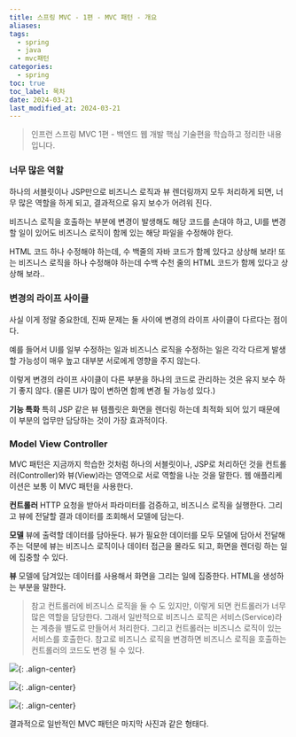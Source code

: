 ```yaml
---
title: 스프링 MVC - 1편 - MVC 패턴 - 개요
aliases: 
tags:
  - spring
  - java
  - mvc패턴
categories:
  - spring
toc: true
toc_label: 목차
date: 2024-03-21
last_modified_at: 2024-03-21
---
```

>  인프런 스프링 MVC 1편 - 백엔드 웹 개발 핵심 기술편을 학습하고 정리한 내용 입니다.

### 너무 많은 역할

하나의 서블릿이나 JSP만으로 비즈니스 로직과 뷰 렌더링까지 모두 처리하게 되면, 너무 많은 역할을 하게 되고, 결과적으로 유지 보수가 어려워 진다.

비즈니스 로직을 호출하는 부분에 변경이 발생해도 해당 코드를 손대야 하고, UI를 변경할 일이 있어도 비즈니스 로직이 함께 있는 해당 파일을 수정해야 한다. 

HTML 코드 하나 수정해야 하는데, 수 백줄의 자바 코드가 함께 있다고 상상해 보라! 또는 비즈니스 로직을 하나 수정해야 하는데 수백 수천 줄의 HTML 코드가 함께 있다고 상상해 보라..

### 변경의 라이프 사이클

사실 이게 정말 중요한데, 진짜 문제는 둘 사이에 변경의 라이프 사이클이 다르다는 점이다. 

예를 들어서 UI를 일부 수정하는 일과 비즈니스 로직을 수정하는 일은 각각 다르게 발생할 가능성이 매우 높고 대부분 서로에게 영향을 주지 않는다. 

이렇게 변경의 라이프 사이클이 다른 부분을 하나의 코드로 관리하는 것은 유지 보수 하기 좋지 않다. (물론 UI가 많이 변하면 함께 변경 될 가능성 있다.)

**기능 특화**
특히 JSP 같은 뷰 템플릿은 화면을 렌더링 하는데 최적화 되어 있기 때문에 이 부분의 업무만 담당하는 것이 가장 효과적이다.


### Model View Controller

MVC 패턴은 지금까지 학습한 것처럼 하나의 서블릿이나, JSP로 처리하던 것을 컨트롤러(Controller)와 뷰(View)라는 영역으로 서로 역할을 나눈 것을 말한다. 웹 애플리케이션은 보통 이 MVC 패턴을 사용한다.

**컨트롤러**
HTTP 요청을 받아서 파라미터를 검증하고, 비즈니스 로직을 실행한다. 
그리고 뷰에 전달할 결과 데이터를 조회해서 모델에 담는다.

**모델**
뷰에 출력할 데이터를 담아둔다. 뷰가 필요한 데이터를 모두 모델에 담아서 전달해 주는 덕분에 뷰는 비즈니스 로직이나 데이터 접근을 몰라도 되고, 화면을 렌더링 하는 일에 집중할 수 있다.

**뷰**
모델에 담겨있는 데이터를 사용해서 화면을 그리는 일에 집중한다. HTML을 생성하는 부분을 말한다.

> 참고 
> 컨트롤러에 비즈니스 로직을 둘 수 도 있지만, 이렇게 되면 컨트롤러가 너무 많은 역할을 담당한다. 
> 그래서 일반적으로 비즈니스 로직은 서비스(Service)라는 계층을 별도로 만들어서 처리한다. 그리고 컨트롤러는 비즈니스 로직이 있는 서비스를 호출한다. 참고로 비즈니스 로직을 변경하면 비즈니스 로직을 호출하는 컨트롤러의 코드도 변경 될 수 있다. 


![](https://i.imgur.com/5GwktWl.png){: .align-center}

![](https://i.imgur.com/RxV0JKx.png){: .align-center}

![](https://i.imgur.com/QjV85cR.png){: .align-center} 

결과적으로 일반적인 MVC 패턴은 마지막 사진과 같은 형태다.











